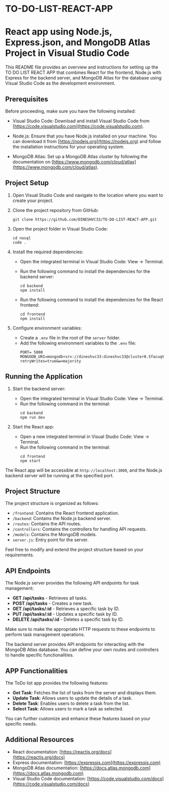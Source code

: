 # TO-DO-LIST-REACT-APP
# React app using  Node.js, Express.json, and MongoDB Atlas Project in Visual Studio Code

This README file provides an overview and instructions for setting up the TO DO LIST REACT APP that combines React for the frontend, Node.js with Express for the backend server, and MongoDB Atlas for the database using Visual Studio Code as the development environment.

## Prerequisites

Before proceeding, make sure you have the following installed:

- Visual Studio Code: Download and install Visual Studio Code from [https://code.visualstudio.com](https://code.visualstudio.com).

- Node.js: Ensure that you have Node.js installed on your machine. You can download it from [https://nodejs.org](https://nodejs.org) and follow the installation instructions for your operating system.

- MongoDB Atlas: Set up a MongoDB Atlas cluster by following the documentation on [https://www.mongodb.com/cloud/atlas](https://www.mongodb.com/cloud/atlas).

## Project Setup

1. Open Visual Studio Code and navigate to the location where you want to create your project.

2. Clone the project repository from GitHub:
   ```
   git clone https://github.com/DINESHVC33/TO-DO-LIST-REACT-APP.git
   ```

3. Open the project folder in Visual Studio Code:
   ```
   cd nosql
   code .
   ```

4. Install the required dependencies:
   - Open the integrated terminal in Visual Studio Code: View -> Terminal.
   - Run the following command to install the dependencies for the backend server:
     ```
     cd backend
     npm install
     ```

   - Run the following command to install the dependencies for the React frontend:
     ```
     cd frontend
     npm install
     ```

5. Configure environment variables:
   - Create a `.env` file in the root of the `server` folder.
   - Add the following environment variables to the `.env` file:
     ```
     PORT= 5000
     MONGODB_URI=mongodb+srv://dineshvc33:dineshvc33@cluster0.5facuqt.mongodb.net/CRUD_DB?retryWrites=true&w=majority
     ```

## Running the Application

1. Start the backend server:
   - Open the integrated terminal in Visual Studio Code: View -> Terminal.
   - Run the following command in the terminal:
     ```
     cd backend
     npm run dev
     ```

2. Start the React app:
   - Open a new integrated terminal in Visual Studio Code: View -> Terminal.
   - Run the following command in the terminal:
     ```
     cd frontend
     npm start
     ```

The React app will be accessible at `http://localhost:3000`, and the Node.js backend server will be running at the specified port.

## Project Structure

The project structure is organized as follows:

  - `/frontend`: Contains the React frontend application.
  - `/backend`: Contains the Node.js backend server.
  - `/routes`: Contains the API routes.
  - `/controllers`: Contains the controllers for handling API requests.
  - `/models`: Contains the MongoDB models.
  - `server.js`: Entry point for the server.

Feel free to modify and extend the project structure based on your requirements.

## API Endpoints

The Node.js server provides the following API endpoints for task management:

- **GET /api/tasks** - Retrieves all tasks.
- **POST /api/tasks** - Creates a new task.
- **GET /api/tasks/:id** - Retrieves a specific task by ID.
- **PUT /api/tasks/:id** - Updates a specific task by ID.
- **DELETE /api/tasks/:id** - Deletes a specific task by ID.

Make sure to make the appropriate HTTP requests to these endpoints to perform task management operations.

The backend server provides API endpoints for interacting with the MongoDB Atlas database. You can define your own routes and controllers to handle specific functionalities.

## APP Functionalities

The ToDo list app provides the following features:

- **Get Task**: Fetches the list of tasks from the server and displays them.
- **Update Task**: Allows users to update the details of a task.
- **Delete Task**: Enables users to delete a task from the list.
- **Select Task**: Allows users to mark a task as selected.

You can further customize and enhance these features based on your specific needs.

## Additional Resources

- React documentation: [https://reactjs.org/docs](https://reactjs.org/docs)
- Express documentation: [https://expressjs.com](https://expressjs.com)
- MongoDB Atlas documentation: [https://docs.atlas.mongodb.com](https://docs.atlas.mongodb.com)
- Visual Studio Code documentation: [https://code.visualstudio.com/docs](https://code.visualstudio.com/docs)
